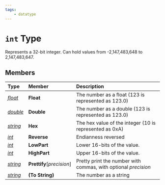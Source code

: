 ```yaml
---
tags:
    - datatype
---
```

# `int` Type

Represents a 32-bit integer. Can hold values from -2,147,483,648 to 2,147,483,647.

## Members

| **Type** | **Member** | **Description** |
| :--- | :--- | :--- |
| [_float_](datatype-float.md) | **Float** | The number as a float (123 is represented as 123.0) |
| [_double_](datatype-double.md) | **Double** | The number as a double (123 is represented as 123.0) |
| [_string_](datatype-string.md) | **Hex** | The hex value of the integer (10 is represented as 0xA) |
| [_int_](datatype-int.md) | **Reverse** | Endianness reversed |
| [_int_](datatype-int.md) | **LowPart** | Lower 16-bits of the value. |
| [_int_](datatype-int.md) | **HighPart** | Upper 16-bits of the value. |
| [_string_](datatype-string.md) | **Prettify**[_precision_] | Pretty print the number with commas, with optional _precision_ |
| [_string_](datatype-string.md) | **(To String)** | The number as a string |
